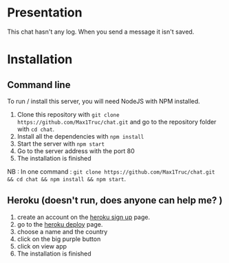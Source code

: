 # Presentation

This chat hasn't any log. When you send a message it isn't saved.

# Installation

## Command line

To run / install this server, you will need NodeJS with NPM installed.
1. Clone this repository with ```git clone https://github.com/Max1Truc/chat.git``` and go to the repository folder with ```cd chat```.
2. Install all the dependencies with ```npm install```
3. Start the server with ```npm start```
4. Go to the server address with the port 80
5. The installation is finished

NB : In one command : ```git clone https://github.com/Max1Truc/chat.git && cd chat && npm install && npm start```.

## Heroku (doesn't run, does anyone can help me? )

1. create an account on the [heroku sign up](https://heroku.com/signup) page.
2. go to the [heroku deploy](https://heroku.com/deploy) page.
3. choose a name and the country
4. click on the big purple button
5. click on view app
6. The installation is finished
